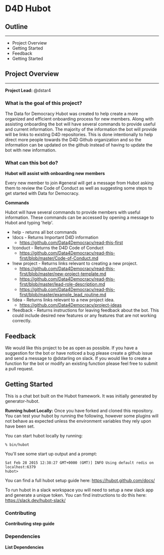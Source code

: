 # D4D Hubot

## Outline

---

- Project Overview
- Getting Started
- Feedback
- Getting Started

## Project Overview

---

**Project Lead:** @dstar4

### What is the goal of this project?

The Data for Democracy Hubot was created to help create a more organized and efficient onboarding process for new members. Along with assisting onboarding the bot will have several commands to provide useful and current information. The majority of the information the bot will provide will be links to existing D4D repositories. This is done intentionally to help direct more people towards the D4D Github organization and so the information can be updated on the github instead of having to update the bot with new information.

### What can this bot do?

**Hubot will assist with onboarding new members**

Every new member to join #general will get a message from Hubot asking them to review the Code of Conduct as well as suggesting some steps to get started with Data for Democracy.

**Commands**

Hubot will have several commands to provide members with useful information. These commands can be accessed by opening a message to Hubot and typing 'help'.

- help - returns all bot commands
- !docs - Returns Important D4D information
  - https://github.com/Data4Democracy/read-this-first
- !conduct - Returns the D4D Code of Conduct
  - https://github.com/Data4Democracy/read-this-first/blob/master/Code-of-Conduct.md
- !new project - Returns links relevant to creating a new project.
  - https://github.com/Data4Democracy/read-this-first/blob/master/new-project-template.md
  - https://github.com/Data4Democracy/read-this-first/blob/master/lead-role-description.md
  - https://github.com/Data4Democracy/read-this-first/blob/master/example_lead_routine.md
- !idea - Returns links relevant to a new project idea.
  - https://github.com/Data4Democracy/project-ideas
- !feedback - Returns instructions for leaving feedback about the bot. This could include desired new features or any features that are not working correctly.

## Feedback

We would like this project to be as open as possible. If you have a suggestion for the bot or have noticed a bug please create a github issue and send a message to @dstarling on slack. If you would like to create a function for the bot or modify an existing function please feel free to submit a pull request.

## Getting Started

This is a chat bot built on the Hubot framework. It was initially generated by generator-hubot.

**Running hubot Locally:**
Once you have forked and cloned this repository.
You can test your hubot by running the following, however some plugins will not behave as expected unless the environment variables they rely upon have been set.

You can start hubot locally by running:

```
% bin/hubot
```

You'll see some start up output and a prompt:

```
Sat Feb 28 2015 12:38:27 GMT+0000 (GMT)] INFO Using default redis on localhost:6379
hubot>
```

You can find a full hubot setup guide here: https://hubot.github.com/docs/

To run hubot in a slack workspace you will need to setup a new slack app and generate a unique token.
You can find instructions to do this here: https://slack.dev/hubot-slack/

### Contributing

**Contributing step guide**

### Dependencies

**List Dependencies**
